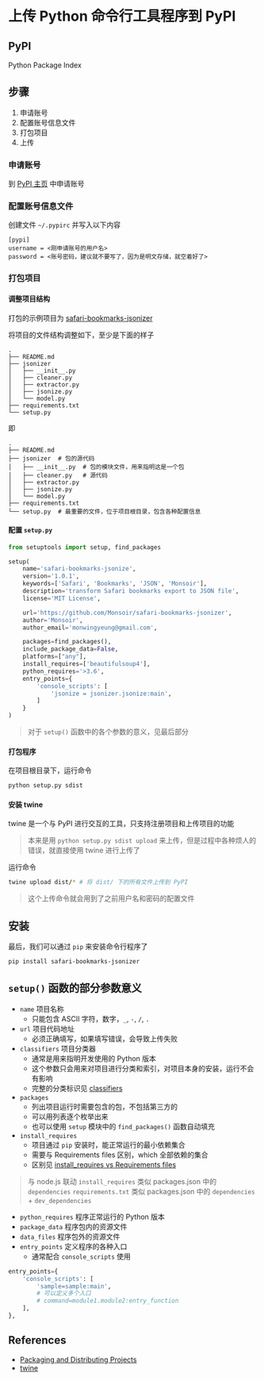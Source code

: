 # 上传 Python 命令行工具程序到 PyPI

## PyPI

Python Package Index

## 步骤

1. 申请账号
2. 配置账号信息文件
3. 打包项目
4. 上传

### 申请账号

到 [PyPI 主页](https://pypi.python.org/pypi) 中申请账号

### 配置账号信息文件

创建文件 `~/.pypirc` 并写入以下内容

```
[pypi]
username = <刚申请账号的用户名>
password = <账号密码，建议就不要写了，因为是明文存储，就空着好了>
```

### 打包项目

#### 调整项目结构

打包的示例项目为 [safari-bookmarks-jsonizer](https://github.com/Monsoir/safari-bookmarks-jsonizer)

将项目的文件结构调整如下，至少是下面的样子

```
.
├── README.md
├── jsonizer
│   ├── __init__.py
│   ├── cleaner.py
│   ├── extractor.py
│   ├── jsonize.py
│   └── model.py
├── requirements.txt
└── setup.py
```

即

```
.
├── README.md
├── jsonizer  # 包的源代码
│   ├── __init__.py  # 包的模块文件，用来指明这是一个包
│   ├── cleaner.py   # 源代码
│   ├── extractor.py
│   ├── jsonize.py
│   └── model.py
├── requirements.txt
└── setup.py  # 最重要的文件，位于项目根目录，包含各种配置信息
```

#### 配置 `setup.py`

```py
from setuptools import setup, find_packages

setup(
    name='safari-bookmarks-jsonize',
    version='1.0.1',
    keywords=['Safari', 'Bookmarks', 'JSON', 'Monsoir'],
    description='transform Safari bookmarks export to JSON file',
    license='MIT License',

    url='https://github.com/Monsoir/safari-bookmarks-jsonizer',
    author='Monsoir',
    author_email='monwingyeung@gmail.com',

    packages=find_packages(),
    include_package_data=False,
    platforms=["any"],
    install_requires=['beautifulsoup4'],
    python_requires='>3.6',
    entry_points={
        'console_scripts': [
            'jsonize = jsonizer.jsonize:main',
        ]
    }
)
```

> 对于 `setup()` 函数中的各个参数的意义，见最后部分

#### 打包程序

在项目根目录下，运行命令

```sh
python setup.py sdist
```

#### 安装 twine

twine 是一个与 PyPI 进行交互的工具，只支持注册项目和上传项目的功能

> 本来是用 `python setup.py sdist upload` 来上传，但是过程中各种烦人的错误，就直接使用 twine 进行上传了

运行命令

```sh
twine upload dist/* # 将 dist/ 下的所有文件上传到 PyPI
```

> 这个上传命令就会用到了之前用户名和密码的配置文件

## 安装

最后，我们可以通过 `pip` 来安装命令行程序了

```sh
pip install safari-bookmarks-jsonizer
```

## `setup()` 函数的部分参数意义

- `name` 项目名称
    - 只能包含 ASCII 字符，数字，`_`, `-`, `/`, `.`
- `url` 项目代码地址
    - 必须正确填写，如果填写错误，会导致上传失败
- `classifiers` 项目分类器
    - 通常是用来指明开发使用的 Python 版本
    - 这个参数只会用来对项目进行分类和索引，对项目本身的安装，运行不会有影响
    - 完整的分类标识见 [classifiers](https://pypi.python.org/pypi?%3Aaction=list_classifiers)
- `packages`
    - 列出项目运行时需要包含的包，不包括第三方的
    - 可以用列表逐个枚举出来
    - 也可以使用 `setup` 模块中的 `find_packages()` 函数自动填充
- `install_requires`
    - 项目通过 `pip` 安装时，能正常运行的最小依赖集合
    - 需要与 Requirements files 区别，which 全部依赖的集合
    - 区别见 [install_requires vs Requirements files](https://packaging.python.org/discussions/install-requires-vs-requirements/#install-requires-vs-requirements-files)

> 与 node.js 联动
> `install_requires` 类似 packages.json 中的 `dependencies`
> `requirements.txt` 类似 packages.json 中的 `dependencies` + `dev_dependencies`

- `python_requires` 程序正常运行的 Python 版本
- `package_data` 程序包内的资源文件
- `data_files` 程序包外的资源文件
- `entry_points` 定义程序的各种入口
    - 通常配合 `console_scripts` 使用

```py
entry_points={
    'console_scripts': [
        'sample=sample:main',
        # 可以定义多个入口
        # command=module1.module2:entry_function
    ],
},
```

## References

- [Packaging and Distributing Projects](https://packaging.python.org/tutorials/distributing-packages/#configuring-your-project)
- [twine](https://pypi.python.org/pypi/twine)


